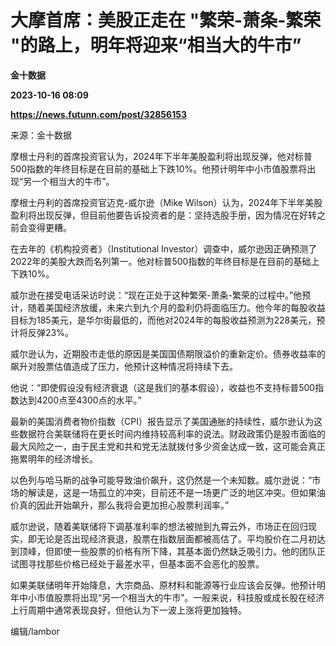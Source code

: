 # 大摩首席：美股正走在 "繁荣-萧条-繁荣 "的路上，明年将迎来“相当大的牛市”
**金十数据**

**2023-10-16 08:09**

**https://news.futunn.com/post/32856153**

来源：金十数据

摩根士丹利的首席投资官认为，2024年下半年美股盈利将出现反弹，他对标普500指数的年终目标是在目前的基础上下跌10%。他预计明年中小市值股票将出现“另一个相当大的牛市”。

摩根士丹利的首席投资官迈克-威尔逊（Mike Wilson）认为，2024年下半年美股盈利将出现反弹，但目前他要告诉投资者的是：坚持选股手册，因为情况在好转之前会变得更糟。

在去年的《机构投资者》（Institutional Investor）调查中，威尔逊因正确预测了2022年的美股大跌而名列第一。他对标普500指数的年终目标是在目前的基础上下跌10%。

威尔逊在接受电话采访时说：“现在正处于这种繁荣-萧条-繁荣的过程中。”他预计，随着美国经济放缓，未来六到九个月的盈利仍将面临压力。他今年的每股收益目标为185美元，是华尔街最低的，而他对2024年的每股收益预测为228美元，预计将反弹23%。

威尔逊认为，近期股市走低的原因是美国国债期限溢价的重新定价。债券收益率的飙升对股票估值造成了压力，他预计这种情况将持续下去。

他说：“即使假设没有经济衰退（这是我们的基本假设），收益也不支持标普500指数达到4200点至4300点的水平。”

最新的美国消费者物价指数（CPI）报告显示了美国通胀的持续性，威尔逊认为这些数据符合美联储将在更长时间内维持较高利率的说法。财政政策仍是股市面临的最大风险之一，由于民主党和共和党无法就拨付多少资金达成一致，这可能会真正拖累明年的经济增长。

以色列与哈马斯的战争可能导致油价飙升，这仍然是一个未知数。威尔逊说：“市场的解读是，这是一场孤立的冲突，目前还不是一场更广泛的地区冲突。但如果油价真的因此开始飙升，那么我将会更加担心股票利润率。”

威尔逊说，随着美联储将下调基准利率的想法被抛到九霄云外，市场正在回归现实，即无论是否出现经济衰退，股票在指数层面都被高估了。平均股价在二月初达到顶峰，但即使一些股票的价格有所下降，其基本面仍然缺乏吸引力。他的团队正试图寻找那些价格已经处于最差水平，但基本面不会恶化的股票。

如果美联储明年开始降息，大宗商品、原材料和能源等行业应该会反弹。他预计明年中小市值股票将出现“另一个相当大的牛市”。一般来说，科技股或成长股在经济上行周期中通常表现良好，但他认为下一波上涨将更加独特。

编辑/lambor